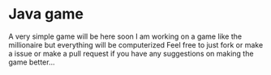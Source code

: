 # Java game
A very simple game will be here soon
I am working on a game like the millionaire but everything will be computerized 
Feel free to just fork or make a issue or make a pull request if you have any suggestions on making the game better...
